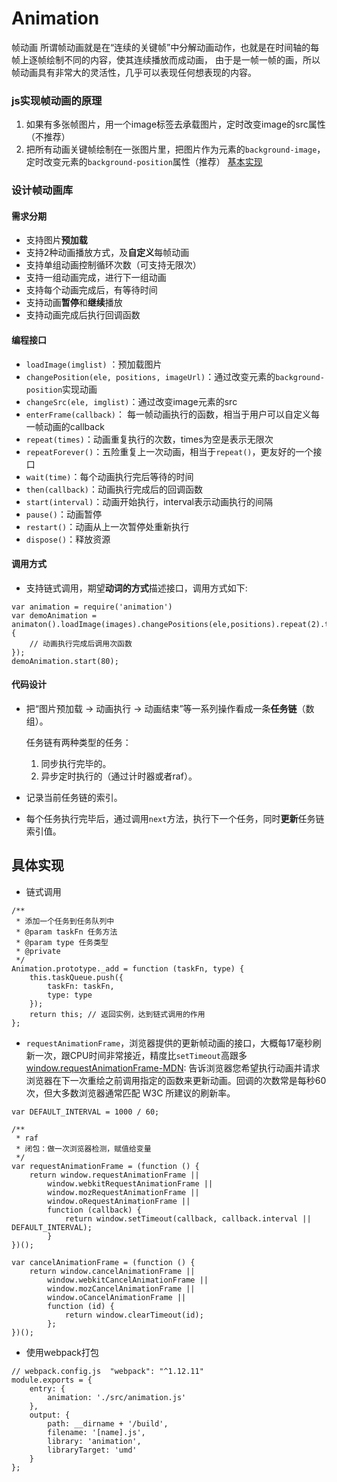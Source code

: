 # Animation
帧动画
所谓帧动画就是在“连续的关键帧”中分解动画动作，也就是在时间轴的每帧上逐帧绘制不同的内容，使其连续播放而成动画，
由于是一帧一帧的画，所以帧动画具有非常大的灵活性，几乎可以表现任何想表现的内容。

### js实现帧动画的原理
1. 如果有多张帧图片，用一个image标签去承载图片，定时改变image的src属性（不推荐）
2. 把所有动画关键帧绘制在一张图片里，把图片作为元素的`background-image`，定时改变元素的`background-position`属性（推荐）
[基本实现]()

### 设计帧动画库
#### 需求分期
- 支持图片**预加载**
- 支持2种动画播放方式，及**自定义**每帧动画
- 支持单组动画控制循环次数（可支持无限次）
- 支持一组动画完成，进行下一组动画
- 支持每个动画完成后，有等待时间
- 支持动画**暂停**和**继续**播放
- 支持动画完成后执行回调函数


#### 编程接口
- `loadImage(imglist)` ：预加载图片
- `changePosition(ele, positions, imageUrl)`：通过改变元素的`background-position`实现动画
- `changeSrc(ele, imglist)`：通过改变image元素的src
- `enterFrame(callback)`： 每一帧动画执行的函数，相当于用户可以自定义每一帧动画的callback
- `repeat(times)`：动画重复执行的次数，times为空是表示无限次
- `repeatForever()`：五险重复上一次动画，相当于`repeat()`，更友好的一个接口
- `wait(time)`：每个动画执行完后等待的时间
- `then(callback)`：动画执行完成后的回调函数
- `start(interval)`：动画开始执行，interval表示动画执行的间隔
- `pause()`：动画暂停
- `restart()`：动画从上一次暂停处重新执行
- `dispose()`：释放资源

#### 调用方式
- 支持链式调用，期望**动词的方式**描述接口，调用方式如下:
```
var animation = require('animation')
var demoAnimation = animaton().loadImage(images).changePositions(ele,positions).repeat(2).then(function(){
    // 动画执行完成后调用次函数
});
demoAnimation.start(80);
```

#### 代码设计
- 把“图片预加载 -> 动画执行 -> 动画结束”等一系列操作看成一条**任务链**（数组）。

    任务链有两种类型的任务：
    1. 同步执行完毕的。
    2. 异步定时执行的（通过计时器或者raf）。
- 记录当前任务链的索引。
- 每个任务执行完毕后，通过调用`next`方法，执行下一个任务，同时**更新**任务链索引值。



## 具体实现
-  链式调用
```
/**
 * 添加一个任务到任务队列中
 * @param taskFn 任务方法
 * @param type 任务类型
 * @private
 */
Animation.prototype._add = function (taskFn, type) {
    this.taskQueue.push({
        taskFn: taskFn,
        type: type
    });
    return this; // 返回实例，达到链式调用的作用
};
```

- `requestAnimationFrame`，浏览器提供的更新帧动画的接口，大概每17毫秒刷新一次，跟CPU时间非常接近，精度比`setTimeout`高跟多
[window.requestAnimationFrame-MDN](https://developer.mozilla.org/zh-CN/docs/Web/API/Window/requestAnimationFrame): 
告诉浏览器您希望执行动画并请求浏览器在下一次重绘之前调用指定的函数来更新动画。回调的次数常是每秒60次，但大多数浏览器通常匹配 W3C 所建议的刷新率。
```
var DEFAULT_INTERVAL = 1000 / 60;

/**
 * raf
 * 闭包：做一次浏览器检测，赋值给变量
 */
var requestAnimationFrame = (function () {
    return window.requestAnimationFrame ||
        window.webkitRequestAnimationFrame ||
        window.mozRequestAnimationFrame ||
        window.oRequestAnimationFrame ||
        function (callback) {
            return window.setTimeout(callback, callback.interval || DEFAULT_INTERVAL);
        }
})();

var cancelAnimationFrame = (function () {
    return window.cancelAnimationFrame ||
        window.webkitCancelAnimationFrame ||
        window.mozCancelAnimationFrame ||
        window.oCancelAnimationFrame ||
        function (id) {
            return window.clearTimeout(id);
        };
})();
```
- 使用webpack打包
```
// webpack.config.js  "webpack": "^1.12.11"
module.exports = {
    entry: {
        animation: './src/animation.js'
    },
    output: {
        path: __dirname + '/build',
        filename: '[name].js',
        library: 'animation',
        libraryTarget: 'umd'
    }
};
```